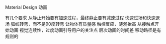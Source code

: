 Material Design  动画

有几个要求
从静止开始要有加速过程，最终静止要有减速过程
快速过场和快速退场
弧线转弯，而不是90度转弯 让物体有质量感
触控反应，涟漪抬高
从接触点开始动画
视觉连续性，过度动画引导用户的关注点
层次动画的时间差
移动路径是有规则的
